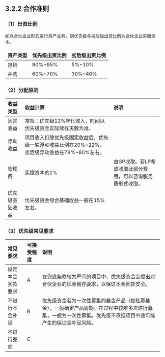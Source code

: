 ## 3.2.2 合作准则

### （1）出资比例

如以合伙企业形式进行资产业务，则优先级与劣后级出资比例为合伙企业实缴资本。

| 资产类型 | 优先级出资比例 | 劣后级出资比例 |
| :--- | :--- | :--- |
| 包销 | 90%~95% | 5%~10% |
| 并购 | 60%~70% | 30%~40% |

### （2）分配原则

| 收益类型 | 收益计算 | 说明 |
| :--- | :--- | :--- |
| 固定收益 | 常规：优先级12%年化收入，时间以优先级资金实际续存天数为准。 |  |
| 浮动收益 | 项目收入扣除优先级固定收益后，优先级一般浮动收益比例在20%~22%。劣后级浮动收益在78%~80%左右。 |  |
| 管理费 | 实缴资本的2% | 由GP收取。若LP希望收取此部分费用，可以咨询服务费形式收取。 |
| 优先级基础收益 | 优先级资金综合基础收益一般在15%左右。 |  |

### （3）优先级常见要求

| 常见要求 | 可接受程度 | 说明 |
| :--- | :--- | :--- |
| 设定本金回款要求 | A | 在兜底条款较为严苛的项目中，优先级资金会提出对合伙企业的现金留存要求，以保证本金回款安全。 |
| 不进行本金补足 | B | 优先级资金若为一次性募集的基金产品（如私募基金），一般确定产品周期。在过程中较难多次进行募集，一般为一次性募集。优先级不承担项目中途可能产生的保证金补足风险。 |
| 不进行兜底 | C |  |





